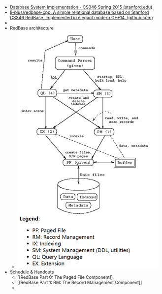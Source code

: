 - [Database System Implementation - CS346 Spring 2015 (stanford.edu)](https://web.stanford.edu/class/cs346/2015/)
- [li-plus/redbase-cpp: A simple relational database based on Stanford CS346 RedBase, implemented in elegant modern C++14. (github.com)](https://github.com/li-plus/redbase-cpp)
-
- RedBase architecture
	- ![image.png](../assets/image_1677071563569_0.png)
- Schedule & Handouts
	- [[RedBase Part 0: The Paged File Component]]
	- [[RedBase Part 1: RM: The Record Management Component]]
	-